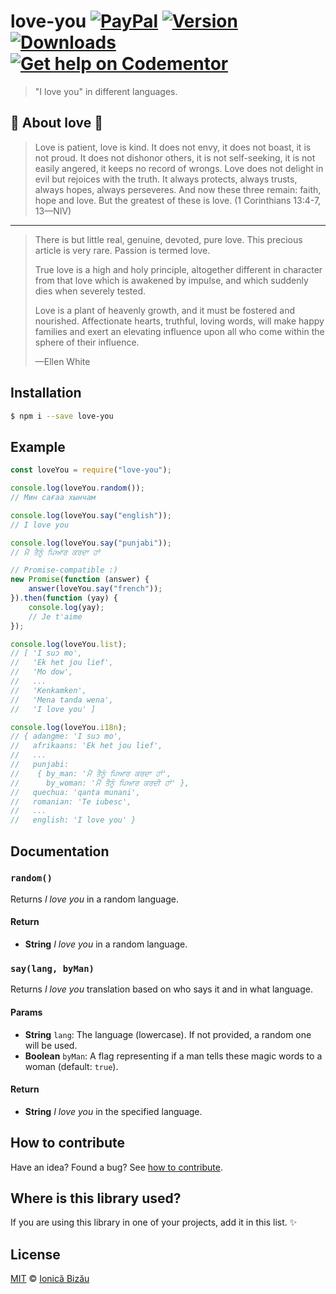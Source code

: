 # love-you [![PayPal](https://img.shields.io/badge/%24-paypal-f39c12.svg)][paypal-donations] [![Version](https://img.shields.io/npm/v/love-you.svg)](https://www.npmjs.com/package/love-you) [![Downloads](https://img.shields.io/npm/dt/love-you.svg)](https://www.npmjs.com/package/love-you) [![Get help on Codementor](https://cdn.codementor.io/badges/get_help_github.svg)](https://www.codementor.io/johnnyb?utm_source=github&utm_medium=button&utm_term=johnnyb&utm_campaign=github)

> "I love you" in different languages. 

## :heartbeat: About love :sparkling_heart:
> Love is patient, love is kind. It does not envy, it does not boast, it is not proud. It does not dishonor others, it is not self-seeking, it is not easily angered, it keeps no record of wrongs. Love does not delight in evil but rejoices with the truth. It always protects, always trusts, always hopes, always perseveres. And now these three remain: faith, hope and love. But the greatest of these is love. (1 Corinthians 13:4-7, 13—NIV)

-----
> There is but little real, genuine, devoted, pure love. This precious article is very rare. Passion is termed love.
> 
> True love is a high and holy principle, altogether different in character from that love which is awakened by impulse, and which suddenly dies when severely tested.
> 
> Love is a plant of heavenly growth, and it must be fostered and nourished. Affectionate hearts, truthful, loving words, will make happy families and exert an elevating influence upon all who come within the sphere of their influence.
> 
> —Ellen White

## Installation

```sh
$ npm i --save love-you
```

## Example

```js
const loveYou = require("love-you");

console.log(loveYou.random());
// Мин сағаа хынчам ‎

console.log(loveYou.say("english"));
// I love you

console.log(loveYou.say("punjabi"));
// ਮੈਂ ਤੈਨੂੰ ਪਿਆਰ ਕਰਦਾ ਹਾਂ

// Promise-compatible :)
new Promise(function (answer) {
    answer(loveYou.say("french"));
}).then(function (yay) {
    console.log(yay);
    // Je t'aime
});

console.log(loveYou.list);
// [ 'I suɔ mo',
//   'Ek het jou lief',
//   'Mo dow',
//   ...
//   'Kenkamken',
//   'Mena tanda wena',
//   'I love you' ]

console.log(loveYou.i18n);
// { adangme: 'I suɔ mo',
//   afrikaans: 'Ek het jou lief',
//   ...
//   punjabi:
//    { by_man: 'ਮੈਂ ਤੈਨੂੰ ਪਿਆਰ ਕਰਦਾ ਹਾਂ',
//      by_woman: 'ਮੈਂ ਤੈਨੂੰ ਪਿਆਰ ਕਰਦੀ ਹਾਂ' },
//   quechua: 'qanta munani',
//   romanian: 'Te iubesc',
//   ...
//   english: 'I love you' }
```

## Documentation

### `random()`
Returns *I love you* in a random language.

#### Return
- **String** *I love you* in a random language.

### `say(lang, byMan)`
Returns *I love you* translation based on who says it and in what language.

#### Params
- **String** `lang`: The language (lowercase). If not provided, a random one will be used.
- **Boolean** `byMan`: A flag representing if a man tells these magic words to a woman (default: `true`).

#### Return
- **String** *I love you* in the specified language.

## How to contribute
Have an idea? Found a bug? See [how to contribute][contributing].

## Where is this library used?
If you are using this library in one of your projects, add it in this list. :sparkles:

## License

[MIT][license] © [Ionică Bizău][website]

[paypal-donations]: https://www.paypal.com/cgi-bin/webscr?cmd=_s-xclick&hosted_button_id=RVXDDLKKLQRJW
[donate-now]: http://i.imgur.com/6cMbHOC.png

[license]: http://showalicense.com/?fullname=Ionic%C4%83%20Biz%C4%83u%20%3Cbizauionica%40gmail.com%3E%20(http%3A%2F%2Fionicabizau.net)&year=2016#license-mit
[website]: http://ionicabizau.net
[contributing]: /CONTRIBUTING.md
[docs]: /DOCUMENTATION.md